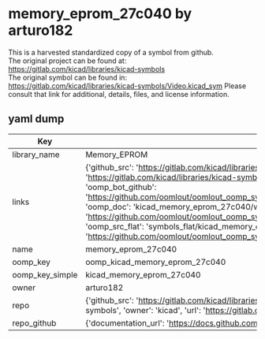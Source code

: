 # memory_eprom_27c040 by arturo182  
This is a harvested standardized copy of a symbol from github.  
The original project can be found at:  
https://gitlab.com/kicad/libraries/kicad-symbols  
The original symbol can be found in:
https://gitlab.com/kicad/libraries/kicad-symbols/Video.kicad_sym
Please consult that link for additional, details, files, and license information.  
## yaml dump  
| Key | Value |  
| --- | --- |  
| library_name | Memory_EPROM |  
| links | {'github_src': 'https://gitlab.com/kicad/libraries/kicad-symbols/Video.kicad_sym', 'github_src_repo': 'https://gitlab.com/kicad/libraries/kicad-symbols', 'oomp_bot': 'kicad_memory_eprom_27c040/working', 'oomp_bot_github': 'https://github.com/oomlout/oomlout_oomp_symbol_bot/tree/main/kicad_memory_eprom_27c040/working', 'oomp_doc': 'kicad_memory_eprom_27c040/working', 'oomp_doc_github': 'https://github.com/oomlout/oomlout_oomp_symbol_doc/tree/main/kicad_memory_eprom_27c040/working', 'oomp_src_flat': 'symbols_flat/kicad_memory_eprom_27c040/working', 'oomp_src_flat_github': 'https://github.com/oomlout/oomlout_oomp_symbol_src/tree/main/kicad_memory_eprom_27c040/working'} |  
| name | memory_eprom_27c040 |  
| oomp_key | oomp_kicad_memory_eprom_27c040 |  
| oomp_key_simple | kicad_memory_eprom_27c040 |  
| owner | arturo182 |  
| repo | {'github_src': 'https://gitlab.com/kicad/libraries/kicad-symbols/Video.kicad_sym', 'name': 'libraries/kicad-symbols', 'owner': 'kicad', 'url': 'https://gitlab.com/kicad/libraries/kicad-symbols'} |  
| repo_github | {'documentation_url': 'https://docs.github.com/rest/repos/repos#get-a-repository', 'message': 'Not Found'} |  

